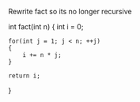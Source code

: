 Rewrite fact so its no longer recursive

int fact(int n)
{
    int i = 0;

    for(int j = 1; j < n; ++j)
    {
        i += n * j;
    }

    return i;
}